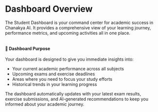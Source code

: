 # Dashboard Overview

The Student Dashboard is your command center for academic success in Chanakya AI. It provides a comprehensive view of your learning journey, performance metrics, and upcoming activities all in one place.

<figure><img src="../../.gitbook/assets/Screenshot 2025-08-21 at 6.16.15 PM.png" alt=""><figcaption></figcaption></figure>

#### 🎯 Dashboard Purpose

Your dashboard is designed to give you immediate insights into:

* Your current academic performance across all subjects
* Upcoming exams and exercise deadlines
* Areas where you need to focus your study efforts
* Historical trends in your learning progress

The dashboard automatically updates with your latest exam results, exercise submissions, and AI-generated recommendations to keep you informed about your academic journey.
